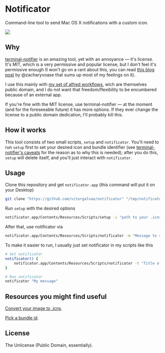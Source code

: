 # Notificator

Command-line tool to send Mac OS X notifications with a custom icon.

![](http://imgur.com/y3RNVkI.png)

## Why

[terminal-notifier](https://github.com/alloy/terminal-notifier) is an amazing tool, yet with an annoyance — it's license. It's MIT, which is a very permissive and popular license, but I don't feel it's permissive enough (I won't go on a rant about this, you can read [this blog post](http://zacharyvoase.com/2010/01/04/unlicense/) by @zacharyvoase that sums up most of my feelings on it).

I use this mainly with [my set of alfred workflows](https://github.com/vitorgalvao/alfred-workflows), wich are themselves public domain, and I do not want that freedom/flexibility to be encumbered because of an external app.

If you're fine with the MIT license, use terminal-notifier — at the moment (and for the foreseeable future) it has more options. If they ever change the license to a public domain dedication, I'll probably kill this.

## How it works

This tool consists of two small scripts, `setup` and `notificator`. You'll need to run `setup` first to set your desired icon and bundle identifier (see [terminal-notifier's caveats](https://github.com/alloy/terminal-notifier#caveats) for the reason as to why this is needed); after you do this, `setup` will delete itself, and you'll just interact with `notificator`.

## Usage

Clone this repository and get `notificator.app` (this command will put it on your Desktop)

```bash
git clone "https://github.com/vitorgalvao/notificator" "/tmp/notificator/" && mv "/tmp/notificator/notificator.app" "${HOME}/Desktop/"
```

Run `setup` with the desired options

```bash
notificator.app/Contents/Resources/Scripts/setup -i "path to your .icns icon" -d "bundle id"
```

After that, use notificator via

```bash
notificator.app/Contents/Resources/Scripts/notificator -m "Message to show" -t "Title of the notification" -s "Subtitle" -a "Sound"
```

To make it easier to run, I usually just set notificator in my scripts like this

```bash
# Set notificator
notificator() {
	notificator.app/Contents/Resources/Scripts/notificator -t "Title of the app" -m "${1}"
}

# Run notificator
notificator "My message"
```

## Resources you might find useful

[Convert your image to .icns](http://iconverticons.com/online/).

[Pick a bundle id](http://stackoverflow.com/questions/8789412/choose-the-bundle-identifier-for-an-ios-and-mac-app).

## License

The Unlicense (Public Domain, essentially).
